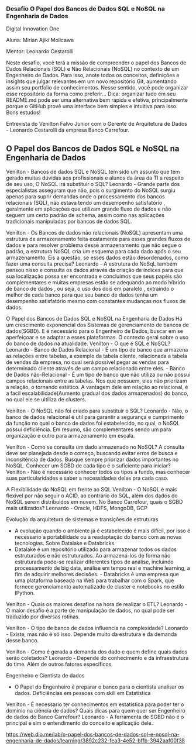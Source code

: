 ### Desafio O Papel dos Bancos de Dados SQL e NoSQL na Engenharia de Dados
<p>Digital Innovation One </p>
<p>Aluna: Mirian Ajiki Molicawa </p>
<p>Mentor: Leonardo Cestarolli</p>


Neste desafio, você terá a missão de compreender o papel dos Bancos de Dados Relacionais (SQL) e Não Relacionais (NoSQL) no contexto de um Engenheiro de Dados. Para isso, anote todos os conceitos, definições e insights que julgar relevantes em um novo repositório Git, aumentando assim seu portfolio de conhecimentos. Nesse sentido, você pode organizar esse repositório da forma como preferir... Dica: organizar tudo em seu README.md pode ser uma alternativa bem rápida e efetiva, principalmente porque o GitHub provê uma interface bem simples e intuitiva para isso. Bons estudos!

Entrevista do Venilton Falvo Junior com o Gerente de Arquitetura de Dados - Leonardo Cestarolli da empresa Banco Carrefour.

<h2>O Papel dos Bancos de Dados SQL e NoSQL na Engenharia de Dados </h2>

Venilton - Bancos de dados SQL e NoSQL tem sido um assunto que tem gerado muitas dúvidas aos profissionais e alunos da área da TI a respeito de seu uso, O NoSQL irá substituir o SQL?
Leonardo - Grande parte dos especialistas asseguram que não, pois o surgimento do NoSQL surgiu apenas para suprir demandas onde o processamento dos bancos relacionais (SQL), não estava tendo um desempenho satisfatório , geralmente em aplicações que utilizam grande fluxo de dados e não seguem um certo padrão de schema, assim como nas aplicações tradicionais manipuladas por bancos de dados SQL.

Venilton - Os Bancos de dados não relacionais (NoSQL) apresentam uma estrutura de armazenamento feita exatamente para esses grandes fluxos de dados e para resolver problema desse armazenamento que não segue o padrão, a estrutura NoSQL cria um esquema para cada dado após o seu armazenamento. Eis a questão, se esses dados estão desordenados, como fazer uma consulta precisa?
Leonardo - A estrutura do NoSqL também pensou nisso e consulta os dados através da criação de índices para que sua localização possa ser encontrada e concluímos que seus papéis são complementares e muitas empresas estão se adequando ao modo híbrido de banco de dados , ou seja, o uso dos dois em paralelo , extraindo o melhor de cada banco para que seu banco de dados tenha um desempenho satisfatório mesmo com constantes mudanças nos fluxos de dados.

O Papel dos Bancos de Dados SQL e NoSQL na Engenharia de Dados
Há um crescimento exponencial dos Sistemas de gerenciamento de bancos de dados(SGBD). E é necessário para o Engenheiro de Dados, buscar em se aperfeiçoar e se adaptar a esses plataformas. O contexto geral sobre o uso do banco de dados na atualidade.
Venilton - O que é SQL e NoSQL?
Leonardo - Banco de Dados Relacional - É um tipo de banco que armazena as relações entre tabelas, a exemplo da tabela cliente, relacionada a tabela de vendas da empresa, no qual será possivel pegar as vendas para determinado cliente através de um campo relacionado entre eles. - Banco de Dados não-Relacional - É um tipo de banco que não utiliza ou não possui campos relacionais entre as tabelas. Nos que possuem, eles não priorizam a relação, o tornando estético. A vantagem dele em relação ao relacional, é a facil escalabilidade(Aumento gradual dos dados armazenados) do banco, no qual ele se ultiliza de clusters.

Venilton - O NoSQL não foi criado para substituir o SQL?
Leonardo - Não, o banco de dados relacional é util para garantir a segurança e cumprimento da função no qual o banco de dados foi estabelecido, no qual, o NoSQL possui deficiência. Em resumo, são complementares sendo um para organização e outro para armazenamento em escala.

Venilton - Como se consulta um dado armazenado no NoSQL? A consulta deve ser planejada desde o começo, buscando evitar erros de busca e inconsitência de dados. Busque sempre priorizar dados importantes no NoSQL. Conhecer um SGBD de cada tipo é o suficiente para iniciar?
Venilton - Não é necessário conhecer todos os tipos a fundo, mas conhecer suas particularidades e saber a necessidades deles pra cada caso.


A Flexibilidade do NoSQL em frente ao SQL
Venilton - O NoSQL é mais flexivel por não seguir o ACID, ao contrário do SQL, além dos dados do NoSQL serem distribuidos em nuvem. No Banco Carrefour, quais o SGBD mais utilizados?
Leonardo - Oracle, HDFS, MongoDB, GCP

Evolução da arquitetura de sistemas e transições de estruturas
- A evolução quando o ambiente já é estabelecido é mais difícil, por isso é necessario a portabilidade ou a readaptação do banco com as novas tecnologias.
Sobre Datalake e Databricks
- Datalake é um repositório utilizado para armazenar todos os dados estruturados e não estruturados. Ao armazená-los de forma não estruturada pode-se realizar diferentes tipos de análise, incluindo processamento de big data, análise em tempo real e machine learning, a fim de adquirir melhores decisões. - Databricks é uma empresa que uma plataforma baseada na Web para trabalhar com o Spark, que fornece gerenciamento automatizado de cluster e notebooks no estilo IPython.

Venilton - Quais os maiores desafios na hora de realizar o ETL?
Leonardo - O maior desafio é a parte de manipulação de dados, no qual pode ser traduzido por diversas rotinas.

Venilton - O tipo de banco de dados influencia na complexidade?
Leonardo - Existe, mas não é só isso. Depende muito da estrutura e da demanda desse banco.

Venilton - Como é gerada a demanda dos dado e quem define quais dados serão coletados?
Leonardo - Depende do conhecimento e da infraestrutura do time. Além de outros fatores especificos.

Engenheiro e Cientista de dados
- O Papel do Engenheiro é preparar o banco para o cientista analisar os dados.
Deficiências em pessoas com skill em Estatística

Venilton - É necessario ter conhecimentos em estatística para poder ter o dominio na ciência de dados? Quais dicas para quem quer ser Engenheiro de dados do Banco Carrefour?
Leonardo - A ferramenta de SGBD não é o principal e sim o entendimento do conceito e aplicação dele.

https://web.dio.me/lab/o-papel-dos-bancos-de-dados-sql-e-nosql-na-engenharia-de-dados/learning/3892c232-fea3-4e52-bffb-3942aaf00f38
